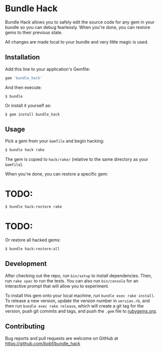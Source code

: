 # Bundle Hack

Bundle Hack allows you to safely edit the source code for any gem in your bundle so you can debug fearlessly. When you're done, you can restore gems to their previous state.

All changes are made local to your bundle and very little magic is used.

## Installation

Add this line to your application's Gemfile:

```ruby
gem 'bundle_hack'
```

And then execute:

    $ bundle

Or install it yourself as:

    $ gem install bundle_hack

## Usage

Pick a gem from your `Gemfile` and begin hacking:

``` bash
$ bundle hack rake
```

The gem is copied to `hack/rake/` (relative to the same directory as your `Gemfile`).

When you're done, you can restore a specific gem:

# TODO:

``` bash
$ bundle hack:restore rake
```

# TODO:

Or restore all hacked gems:
```
$ bundle hack:restore:all
```

## Development

After checking out the repo, run `bin/setup` to install dependencies. Then, run `rake spec` to run the tests. You can also run `bin/console` for an interactive prompt that will allow you to experiment.

To install this gem onto your local machine, run `bundle exec rake install`. To release a new version, update the version number in `version.rb`, and then run `bundle exec rake release`, which will create a git tag for the version, push git commits and tags, and push the `.gem` file to [rubygems.org](https://rubygems.org).

## Contributing

Bug reports and pull requests are welcome on GitHub at https://github.com/bobf/bundle_hack
